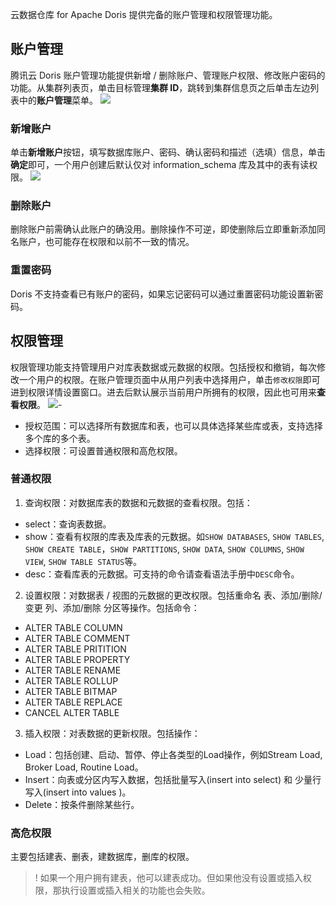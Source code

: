 云数据仓库 for Apache Doris 提供完备的账户管理和权限管理功能。

## 账户管理
腾讯云 Doris 账户管理功能提供新增 / 删除账户、管理账户权限、修改账户密码的功能。从集群列表页，单击目标管理**集群 ID**，跳转到集群信息页之后单击左边列表中的**账户管理**菜单。
![](https://qcloudimg.tencent-cloud.cn/raw/573641a68bfc6bda73013563a6807853.png)

### 新增账户
单击**新增账户**按钮，填写数据库账户、密码、确认密码和描述（选填）信息，单击**确定**即可，一个用户创建后默认仅对 information_schema 库及其中的表有读权限。
![](https://qcloudimg.tencent-cloud.cn/raw/f7ff82dfa93e93ec707485aba0a54fdf.png)

### 删除账户
删除账户前需确认此账户的确没用。删除操作不可逆，即使删除后立即重新添加同名账户，也可能存在权限和以前不一致的情况。

### 重置密码
Doris 不支持查看已有账户的密码，如果忘记密码可以通过重置密码功能设置新密码。

## 权限管理
权限管理功能支持管理用户对库表数据或元数据的权限。包括授权和撤销，每次修改一个用户的权限。在账户管理页面中从用户列表中选择用户，单击`修改权限`即可进到权限详情设置窗口。进去后默认展示当前用户所拥有的权限，因此也可用来**查看权限**。
![](https://qcloudimg.tencent-cloud.cn/raw/3c4bd57f96b1e7beb9680894ff9827d6.png)- 
- 授权范围：可以选择所有数据库和表，也可以具体选择某些库或表，支持选择多个库的多个表。
- 选择权限：可设置普通权限和高危权限。

### 普通权限
1. 查询权限：对数据库表的数据和元数据的查看权限。包括：
  - select：查询表数据。
  - show：查看有权限的库表及库表的元数据。如`SHOW DATABASES`, `SHOW TABLES`, `SHOW CREATE TABLE`，`SHOW PARTITIONS`, `SHOW DATA`, `SHOW COLUMNS`, `SHOW VIEW`, `SHOW TABLE STATUS`等。
  - desc：查看库表的元数据。可支持的命令请查看语法手册中`DESC`命令。
2. 设置权限：对数据表 / 视图的元数据的更改权限。包括重命名 表、添加/删除/变更 列、添加/删除 分区等操作。包括命令：
  - ALTER TABLE COLUMN
  - ALTER TABLE COMMENT
  - ALTER TABLE PRITITION
  - ALTER TABLE PROPERTY
  - ALTER TABLE RENAME
  - ALTER TABLE ROLLUP
  - ALTER TABLE BITMAP
  - ALTER TABLE REPLACE
  - CANCEL ALTER TABLE
3. 插入权限：对表数据的更新权限。包括操作：
  - Load：包括创建、启动、暂停、停止各类型的Load操作，例如Stream Load, Broker Load, Routine Load。
  - Insert：向表或分区内写入数据，包括批量写入(insert into select) 和 少量行写入(insert into values )。
  - Delete：按条件删除某些行。

### 高危权限
主要包括建表、删表，建数据库，删库的权限。
>! 如果一个用户拥有建表，他可以建表成功。但如果他没有设置或插入权限，那执行设置或插入相关的功能也会失败。
